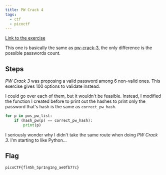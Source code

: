 ```yaml
---
title: PW Crack 4
tags:
  - ctf
  - picoctf
---
```


[Link to the exercise](https://play.picoctf.org/practice/challenge/248)

This one is basically the same as [pw-crack-3](/Knowledge/OffSec/write-ups/picoCTF/pw-crack-3.md), the only difference is the possible passwords count.

## Steps

_PW Crack 3_ was proposing a valid password among 6 non-valid ones. This exercise gives 100 options to validate instead.

I could go over each of them, but it wouldn't be feasible. Instead, I modified the function I created before to print out the hashes to print only the password that's hash is the same as `correct_pw_hash`.

```python
for p in pos_pw_list:
	if (hash_pw(p) == correct_pw_hash):
		print(p)
```

I seriously wonder why I didn't take the same route when doing _PW Crack 3_. I'm starting to like Python...

## Flag

`picoCTF{fl45h_5pr1ng1ng_ae0fb77c}`
